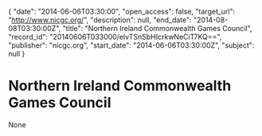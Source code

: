 {
  "date": "2014-06-06T03:30:00", 
  "open_access": false, 
  "target_url": "http://www.nicgc.org/", 
  "description": null, 
  "end_date": "2014-08-08T03:30:00Z", 
  "title": "Northern Ireland Commonwealth Games Council", 
  "record_id": "20140606T033000/elvTSnSbHIcrkwNeCiT7KQ==", 
  "publisher": "nicgc.org", 
  "start_date": "2014-06-06T03:30:00Z", 
  "subject": null
}

# Northern Ireland Commonwealth Games Council

None